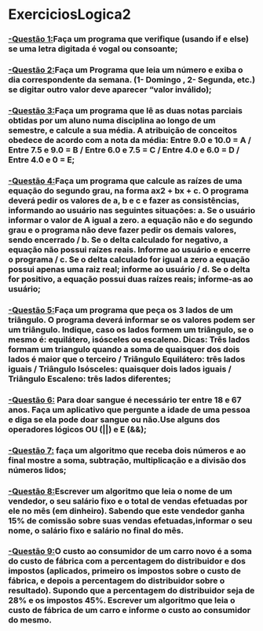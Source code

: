 # ExerciciosLogica2

### [-Questão 1:](https://github.com/ErikTakeuti/ExerciciosLogica2/blob/main/Exerc%C3%ADcios%20de%20l%C3%B3gica%202/Q1.por)Faça um programa que verifique (usando if e else) se uma letra digitada é vogal ou consoante;

### [-Questão 2:](https://github.com/ErikTakeuti/ExerciciosLogica2/blob/main/Exerc%C3%ADcios%20de%20l%C3%B3gica%202/Q2.por)Faça um Programa que leia um número e exiba o dia correspondente da semana. (1- Domingo , 2- Segunda, etc.) se digitar outro valor deve aparecer “valor inválido);

### [-Questão 3:](https://github.com/ErikTakeuti/ExerciciosLogica2/blob/main/Exerc%C3%ADcios%20de%20l%C3%B3gica%202/Q3.por)Faça um programa que lê as duas notas parciais obtidas por um aluno numa disciplina ao longo de um semestre, e calcule a sua média. A atribuição de conceitos obedece de acordo com a nota da média: Entre 9.0 e 10.0 = A / Entre 7.5 e 9.0 = B / Entre 6.0 e 7.5 = C / Entre 4.0 e 6.0 = D / Entre 4.0 e 0 = E;

### [-Questão 4:](https://github.com/ErikTakeuti/ExerciciosLogica2/blob/main/Exerc%C3%ADcios%20de%20l%C3%B3gica%202/Q4.por)Faça um programa que calcule as raízes de uma equação do segundo grau, na forma ax2 + bx + c. O programa deverá pedir os valores de a, b e c e fazer as consistências, informando ao usuário nas seguintes situações: a. Se o usuário informar o valor de A igual a zero. a equação não e do segundo grau e o programa não deve fazer pedir os demais valores, sendo encerrado / b. Se o delta calculado for negativo, a equação não possui raízes reais. Informe ao usuário e encerre o programa / c. Se o delta calculado for igual a zero a equação possui apenas uma raiz real; informe ao usuário / d. Se o delta for positivo, a equação possui duas raízes reais; informe-as ao usuário;

### [-Questão 5:](https://github.com/ErikTakeuti/ExerciciosLogica2/blob/main/Exerc%C3%ADcios%20de%20l%C3%B3gica%202/Q5.por)Faça um programa que peça os 3 lados de um triângulo. O programa deverá informar se os valores podem ser um triângulo. Indique, caso os lados formem um triângulo, se o mesmo é: equilátero, isósceles ou escaleno. Dicas: Três lados formam um triangulo quando a soma de quaisquer dos dois lados é maior que o terceiro / Triângulo Equilátero: três lados iguais / Triângulo Isósceles: quaisquer dois lados iguais / Triângulo Escaleno: três lados diferentes;

### [-Questão 6:](https://github.com/ErikTakeuti/ExerciciosLogica2/blob/main/Exerc%C3%ADcios%20de%20l%C3%B3gica%202/Q6.por) Para doar sangue é necessário ter entre 18 e 67 anos. Faça um aplicativo que pergunte a idade de uma pessoa e diga se ela pode doar sangue ou não.Use alguns dos operadores lógicos OU (||) e E (&&);

### [-Questão 7:](https://github.com/ErikTakeuti/ExerciciosLogica2/blob/main/Exerc%C3%ADcios%20de%20l%C3%B3gica%202/Q7.por) faça um algoritmo que receba dois números e ao final mostre a soma, subtração, multiplicação e a divisão dos números lidos;

### [-Questão 8:](https://github.com/ErikTakeuti/ExerciciosLogica2/blob/main/Exerc%C3%ADcios%20de%20l%C3%B3gica%202/Q8.por)Escrever um algoritmo que leia o nome de um vendedor, o seu salário fixo e o total de vendas efetuadas por ele no mês (em dinheiro). Sabendo que este vendedor ganha 15% de comissão sobre suas vendas efetuadas,informar o seu nome, o salário fixo e salário no final do mês.

### [-Questão 9:](https://github.com/ErikTakeuti/ExerciciosLogica2/blob/main/Exerc%C3%ADcios%20de%20l%C3%B3gica%202/Q9.por)O custo ao consumidor de um carro novo é a soma do custo de fábrica com a percentagem do distribuidor e dos impostos (aplicados, primeiro os impostos sobre o custo de fábrica, e depois a percentagem do distribuidor sobre o resultado). Supondo que a percentagem do distribuidor seja de 28% e os impostos 45%. Escrever um algoritmo que leia o custo de fábrica de um carro e informe o custo ao consumidor do mesmo.
